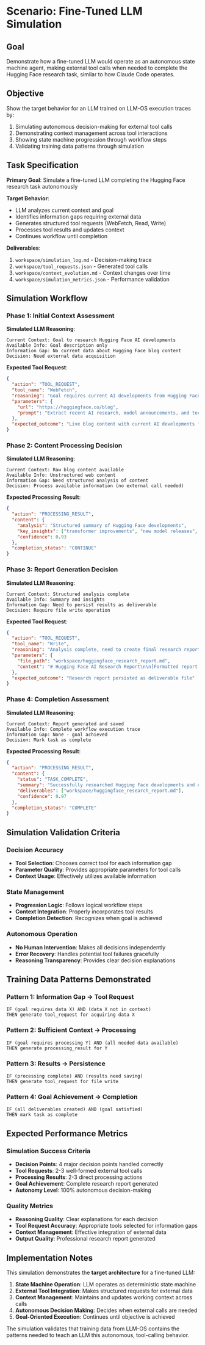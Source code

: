 # Scenario: Fine-Tuned LLM Simulation

## Goal

Demonstrate how a fine-tuned LLM would operate as an autonomous state machine agent, making external tool calls when needed to complete the Hugging Face research task, similar to how Claude Code operates.

## Objective

Show the target behavior for an LLM trained on LLM-OS execution traces by:
1. Simulating autonomous decision-making for external tool calls
2. Demonstrating context management across tool interactions
3. Showing state machine progression through workflow steps
4. Validating training data patterns through simulation

## Task Specification

**Primary Goal**: Simulate a fine-tuned LLM completing the Hugging Face research task autonomously

**Target Behavior**:
- LLM analyzes current context and goal
- Identifies information gaps requiring external data
- Generates structured tool requests (WebFetch, Read, Write)
- Processes tool results and updates context
- Continues workflow until completion

**Deliverables**:
1. `workspace/simulation_log.md` - Decision-making trace
2. `workspace/tool_requests.json` - Generated tool calls
3. `workspace/context_evolution.md` - Context changes over time
4. `workspace/simulation_metrics.json` - Performance validation

## Simulation Workflow

### Phase 1: Initial Context Assessment
**Simulated LLM Reasoning**:
```
Current Context: Goal to research Hugging Face AI developments
Available Info: Goal description only
Information Gap: No current data about Hugging Face blog content
Decision: Need external data acquisition
```

**Expected Tool Request**:
```json
{
  "action": "TOOL_REQUEST",
  "tool_name": "WebFetch", 
  "reasoning": "Goal requires current AI developments from Hugging Face blog, but no recent data in context",
  "parameters": {
    "url": "https://huggingface.co/blog",
    "prompt": "Extract recent AI research, model announcements, and technical developments"
  },
  "expected_outcome": "Live blog content with current AI developments for analysis"
}
```

### Phase 2: Content Processing Decision
**Simulated LLM Reasoning**:
```
Current Context: Raw blog content available
Available Info: Unstructured web content
Information Gap: Need structured analysis of content
Decision: Process available information (no external call needed)
```

**Expected Processing Result**:
```json
{
  "action": "PROCESSING_RESULT",
  "content": {
    "analysis": "Structured summary of Hugging Face developments",
    "key_insights": ["transformer improvements", "new model releases", "platform updates"],
    "confidence": 0.93
  },
  "completion_status": "CONTINUE"
}
```

### Phase 3: Report Generation Decision
**Simulated LLM Reasoning**:
```
Current Context: Structured analysis complete
Available Info: Summary and insights
Information Gap: Need to persist results as deliverable
Decision: Require file write operation
```

**Expected Tool Request**:
```json
{
  "action": "TOOL_REQUEST",
  "tool_name": "Write",
  "reasoning": "Analysis complete, need to create final research report file",
  "parameters": {
    "file_path": "workspace/huggingface_research_report.md",
    "content": "# Hugging Face AI Research Report\n\n[Formatted report content]"
  },
  "expected_outcome": "Research report persisted as deliverable file"
}
```

### Phase 4: Completion Assessment
**Simulated LLM Reasoning**:
```
Current Context: Report generated and saved
Available Info: Complete workflow execution trace
Information Gap: None - goal achieved
Decision: Mark task as complete
```

**Expected Processing Result**:
```json
{
  "action": "PROCESSING_RESULT",
  "content": {
    "status": "TASK_COMPLETE",
    "summary": "Successfully researched Hugging Face developments and created report",
    "deliverables": ["workspace/huggingface_research_report.md"],
    "confidence": 0.97
  },
  "completion_status": "COMPLETE"
}
```

## Simulation Validation Criteria

### Decision Accuracy
- **Tool Selection**: Chooses correct tool for each information gap
- **Parameter Quality**: Provides appropriate parameters for tool calls
- **Context Usage**: Effectively utilizes available information

### State Management
- **Progression Logic**: Follows logical workflow steps
- **Context Integration**: Properly incorporates tool results
- **Completion Detection**: Recognizes when goal is achieved

### Autonomous Operation
- **No Human Intervention**: Makes all decisions independently
- **Error Recovery**: Handles potential tool failures gracefully
- **Reasoning Transparency**: Provides clear decision explanations

## Training Data Patterns Demonstrated

### Pattern 1: Information Gap → Tool Request
```
IF (goal requires data X) AND (data X not in context)
THEN generate tool_request for acquiring data X
```

### Pattern 2: Sufficient Context → Processing
```
IF (goal requires processing Y) AND (all needed data available)
THEN generate processing_result for Y
```

### Pattern 3: Results → Persistence
```
IF (processing complete) AND (results need saving)
THEN generate tool_request for file write
```

### Pattern 4: Goal Achievement → Completion
```
IF (all deliverables created) AND (goal satisfied)
THEN mark task as complete
```

## Expected Performance Metrics

### Simulation Success Criteria
- **Decision Points**: 4 major decision points handled correctly
- **Tool Requests**: 2-3 well-formed external tool calls
- **Processing Results**: 2-3 direct processing actions
- **Goal Achievement**: Complete research report generated
- **Autonomy Level**: 100% autonomous decision-making

### Quality Metrics
- **Reasoning Quality**: Clear explanations for each decision
- **Tool Request Accuracy**: Appropriate tools selected for information gaps
- **Context Management**: Effective integration of external data
- **Output Quality**: Professional research report generated

## Implementation Notes

This simulation demonstrates the **target architecture** for a fine-tuned LLM:

1. **State Machine Operation**: LLM operates as deterministic state machine
2. **External Tool Integration**: Makes structured requests for external data
3. **Context Management**: Maintains and updates working context across calls
4. **Autonomous Decision Making**: Decides when external calls are needed
5. **Goal-Oriented Execution**: Continues until objective is achieved

The simulation validates that training data from LLM-OS contains the patterns needed to teach an LLM this autonomous, tool-calling behavior.